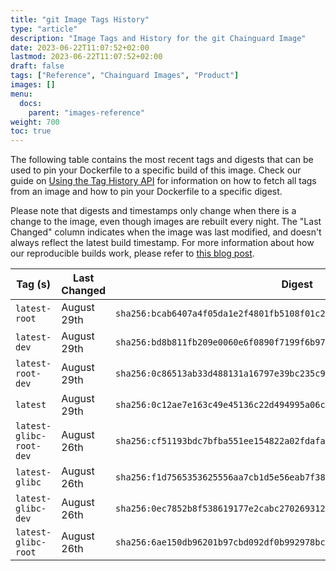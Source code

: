 ```yaml
---
title: "git Image Tags History"
type: "article"
description: "Image Tags and History for the git Chainguard Image"
date: 2023-06-22T11:07:52+02:00
lastmod: 2023-06-22T11:07:52+02:00
draft: false
tags: ["Reference", "Chainguard Images", "Product"]
images: []
menu:
  docs:
    parent: "images-reference"
weight: 700
toc: true
---
```


The following table contains the most recent tags and digests that can be used to pin your Dockerfile to a specific build of this image. Check our guide on [Using the Tag History API](/chainguard/chainguard-images/using-the-tag-history-api/) for information on how to fetch all tags from an image and how to pin your Dockerfile to a specific digest.

Please note that digests and timestamps only change when there is a change to the image, even though images are rebuilt every night. The "Last Changed" column indicates when the image was last modified, and doesn't always reflect the latest build timestamp. For more information about how our reproducible builds work, please refer to [this blog post](https://www.chainguard.dev/unchained/reproducing-chainguards-reproducible-image-builds).

| Tag (s)                  | Last Changed | Digest                                                                    |
|--------------------------|--------------|---------------------------------------------------------------------------|
|  `latest-root`           | August 29th  | `sha256:bcab6407a4f05da1e2f4801fb5108f01c22020216eae5264b67508da3ad855b4` |
|  `latest-dev`            | August 29th  | `sha256:bd8b811fb209e0060e6f0890f7199f6b97d21d4b29195b97d9ccc7abc83736ac` |
|  `latest-root-dev`       | August 29th  | `sha256:0c86513ab33d488131a16797e39bc235c9f2599655c4ffd6c191573dd57f4cf4` |
|  `latest`                | August 29th  | `sha256:0c12ae7e163c49e45136c22d494995a06c60ddb786cf64116a302263831f3df8` |
|  `latest-glibc-root-dev` | August 26th  | `sha256:cf51193bdc7bfba551ee154822a02fdafa483dfbf87e246407541fe86f7184e1` |
|  `latest-glibc`          | August 26th  | `sha256:f1d7565353625556aa7cb1d5e56eab7f3825b82381decd05091cd4b78c39472d` |
|  `latest-glibc-dev`      | August 26th  | `sha256:0ec7852b8f538619177e2cabc2702693123d1a992617ded40d7190a78e4924f6` |
|  `latest-glibc-root`     | August 26th  | `sha256:6ae150db96201b97cbd092df0b992978bc5d4d68fc4329c6e7bd2a2e655bb3b5` |
